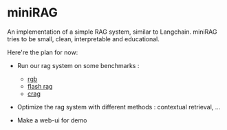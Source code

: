 # miniRAG

An implementation of a simple RAG system, similar to Langchain. miniRAG tries to be small, clean, interpretable and educational.

Here're the plan for now: 

- Run our rag system on some benchmarks : 
    + [rgb](https://github.com/chen700564/RGB)
    + [flash rag](https://huggingface.co/datasets/RUC-NLPIR/FlashRAG_datasets)
    + [crag](https://github.com/facebookresearch/CRAG)

- Optimize the rag system with different methods : contextual retrieval, ...
- Make a web-ui for demo 


